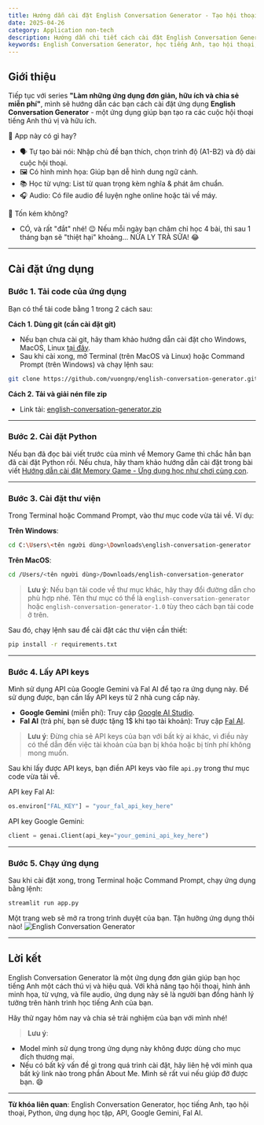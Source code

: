 ```yaml
---
title: Hướng dẫn cài đặt English Conversation Generator - Tạo hội thoại tiếng Anh dễ dàng
date: 2025-04-26
category: Application non-tech
description: Hướng dẫn chi tiết cách cài đặt English Conversation Generator - ứng dụng giúp bạn tạo hội thoại tiếng Anh theo chủ đề. Bao gồm cách tải code, cài đặt Python, và sử dụng API.
keywords: English Conversation Generator, học tiếng Anh, tạo hội thoại, Python, ứng dụng học tập, API, Google Gemini, Fal AI
---
```


## Giới thiệu

Tiếp tục với series **"Làm những ứng dụng đơn giản, hữu ích và chia sẻ miễn phí"**, mình sẽ hướng dẫn các bạn cách cài đặt ứng dụng **English Conversation Generator** - một ứng dụng giúp bạn tạo ra các cuộc hội thoại tiếng Anh thú vị và hữu ích.

🤔 App này có gì hay?
- 🗣️ Tự tạo bài nói: Nhập chủ đề bạn thích, chọn trình độ (A1-B2) và độ dài cuộc hội thoại.
- 🖼️ Có hình minh họa: Giúp bạn dễ hình dung ngữ cảnh.
- 📚 Học từ vựng: List từ quan trọng kèm nghĩa & phát âm chuẩn.
- 🎧 Audio: Có file audio để luyện nghe online hoặc tải về máy.

💸 Tốn kém không?
- CÓ, và rất "đắt" nhé! 😉 Nếu mỗi ngày bạn chăm chỉ học 4 bài, thì sau 1 tháng bạn sẽ "thiệt hại" khoảng... NỬA LY TRÀ SỮA! 😂

---

## Cài đặt ứng dụng

### Bước 1. Tải code của ứng dụng

Bạn có thể tải code bằng 1 trong 2 cách sau:

**Cách 1. Dùng git (cần cài đặt git)**  
- Nếu bạn chưa cài git, hãy tham khảo hướng dẫn cài đặt cho Windows, MacOS, Linux [tại đây](https://git-scm.com/book/en/v2/Getting-Started-Installing-Git).  
- Sau khi cài xong, mở Terminal (trên MacOS và Linux) hoặc Command Prompt (trên Windows) và chạy lệnh sau:
```bash
git clone https://github.com/vuongnp/english-conversation-generator.git
```

**Cách 2. Tải và giải nén file zip**  
- Link tải: [english-conversation-generator.zip](https://github.com/vuongnp/english-conversation-generator/archive/refs/tags/v1.0.zip)

---

### Bước 2. Cài đặt Python

Nếu bạn đã đọc bài viết trước của mình về Memory Game thì chắc hẳn bạn đã cài đặt Python rồi. Nếu chưa, hãy tham khảo hướng dẫn cài đặt trong bài viết [Hướng dẫn cài đặt Memory Game - Ứng dụng học như chơi cùng con](https://vuongnp.github.io/alexv-blog/#blog=Blog3_MemoryGame).

---

### Bước 3. Cài đặt thư viện

Trong Terminal hoặc Command Prompt, vào thư mục code vừa tải về.
Ví dụ:

**Trên Windows**:
```bash
cd C:\Users\<tên người dùng>\Downloads\english-conversation-generator
```

**Trên MacOS**:
```bash
cd /Users/<tên người dùng>/Downloads/english-conversation-generator
```
> **Lưu ý**: Nếu bạn tải code về thư mục khác, hãy thay đổi đường dẫn cho phù hợp nhé. Tên thư mục có thể là `english-conversation-generator` hoặc `english-conversation-generator-1.0` tùy theo cách bạn tải code ở trên.

Sau đó, chạy lệnh sau để cài đặt các thư viện cần thiết:
```bash
pip install -r requirements.txt
```

---

### Bước 4. Lấy API keys 

Mình sử dụng API của Google Gemini và Fal AI để tạo ra ứng dụng này. Để sử dụng được, bạn cần lấy API keys từ 2 nhà cung cấp này.
- **Google Gemini** (miễn phí): Truy cập [Google AI Studio](https://aistudio.google.com/app/apikey).
- **Fal AI** (trả phí, bạn sẽ được tặng 1$ khi tạo tài khoản): Truy cập [Fal AI](https://fal.ai/dashboard/keys).

> **Lưu ý**: Đừng chia sẻ API keys của bạn với bất kỳ ai khác, vì điều này có thể dẫn đến việc tài khoản của bạn bị khóa hoặc bị tính phí không mong muốn.

Sau khi lấy được API keys, bạn điền API keys vào file `api.py` trong thư mục code vừa tải về. 

API key Fal AI:
```python
os.environ["FAL_KEY"] = "your_fal_api_key_here"
```

API key Google Gemini:
```python
client = genai.Client(api_key="your_gemini_api_key_here")
```

---

### Bước 5. Chạy ứng dụng

Sau khi cài đặt xong, trong Terminal hoặc Command Prompt, chạy ứng dụng bằng lệnh:
```bash
streamlit run app.py
```

Một trang web sẽ mở ra trong trình duyệt của bạn. Tận hưởng ứng dụng thôi nào!
![English Conversation Generator](eng_conversation.gif "Ứng dụng English Conversation Generator")

---

## Lời kết

English Conversation Generator là một ứng dụng đơn giản giúp bạn học tiếng Anh một cách thú vị và hiệu quả. Với khả năng tạo hội thoại, hình ảnh minh họa, từ vựng, và file audio, ứng dụng này sẽ là người bạn đồng hành lý tưởng trên hành trình học tiếng Anh của bạn.

Hãy thử ngay hôm nay và chia sẻ trải nghiệm của bạn với mình nhé!

> **Lưu ý**: 
- Model mình sử dụng trong ứng dụng này không được dùng cho mục đích thương mại.
- Nếu có bất kỳ vấn đề gì trong quá trình cài đặt, hãy liên hệ với mình qua bất kỳ link nào trong phần About Me. Mình sẽ rất vui nếu giúp đỡ được bạn. 😄

---

**Từ khóa liên quan**: English Conversation Generator, học tiếng Anh, tạo hội thoại, Python, ứng dụng học tập, API, Google Gemini, Fal AI.